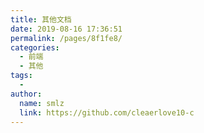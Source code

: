 ```yaml
---
title: 其他文档
date: 2019-08-16 17:36:51
permalink: /pages/8f1fe8/
categories:
  - 前端
  - 其他
tags:
  - 
author: 
  name: smlz
  link: https://github.com/cleaerlove10-c
---
```

